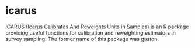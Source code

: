 # icarus
ICARUS (Icarus Calibrates And Reweights Units in Samples) is an R package providing useful functions for calibration and reweighting estimators in survey sampling. The former name of this package was gaston.
